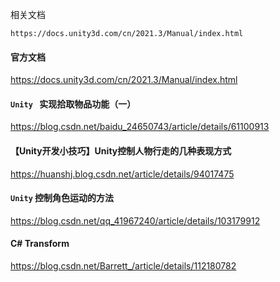 相关文档

```
https://docs.unity3d.com/cn/2021.3/Manual/index.html
```

#### 官方文档

https://docs.unity3d.com/cn/2021.3/Manual/index.html

#### `Unity ` 实现拾取物品功能（一）

https://blog.csdn.net/baidu_24650743/article/details/61100913



#### 【Unity开发小技巧】Unity控制人物行走的几种表现方式

https://huanshj.blog.csdn.net/article/details/94017475



#### `Unity` 控制角色运动的方法

https://blog.csdn.net/qq_41967240/article/details/103179912



#### C# Transform

https://blog.csdn.net/Barrett_/article/details/112180782